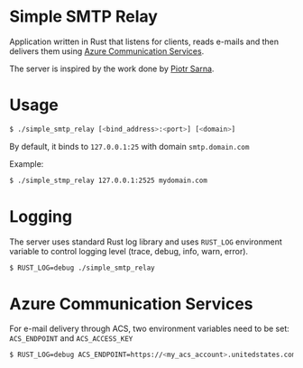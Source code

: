 # Simple SMTP Relay
Application written in Rust that listens for clients, reads e-mails and then delivers them using [Azure Communication Services](https://azure.microsoft.com/en-us/products/communication-services).

The server is inspired by the work done by [Piotr Sarna](https://blog.turso.tech/write-your-own-email-server-in-rust-36f4ff5b1956).

# Usage
```bash
$ ./simple_smtp_relay [<bind_address>:<port>] [<domain>]
```

By default, it binds to `127.0.0.1:25` with domain `smtp.domain.com`

Example:

```bash
$ ./simple_stmp_relay 127.0.0.1:2525 mydomain.com
```

# Logging

The server uses standard Rust log library and uses `RUST_LOG` environment variable to control logging level (trace, debug, info, warn, error).

```bash
$ RUST_LOG=debug ./simple_smtp_relay
```

# Azure Communication Services

For e-mail delivery through ACS, two environment variables need to be set: `ACS_ENDPOINT` and `ACS_ACCESS_KEY`

```bash
$ RUST_LOG=debug ACS_ENDPOINT=https://<my_acs_account>.unitedstates.communication.azure.com ACS_ACCESS_KEY=<my_access_key> ./simple_smtp_relay
```
